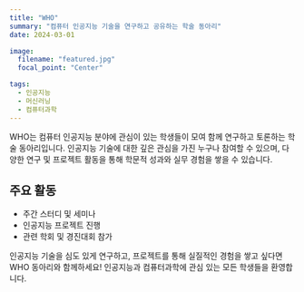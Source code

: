 ```yaml
---
title: "WHO"
summary: "컴퓨터 인공지능 기술을 연구하고 공유하는 학술 동아리"
date: 2024-03-01

image:
  filename: "featured.jpg"
  focal_point: "Center"

tags:
  - 인공지능
  - 머신러닝
  - 컴퓨터과학
---
```


WHO는 컴퓨터 인공지능 분야에 관심이 있는 학생들이 모여 함께 연구하고 토론하는 학술 동아리입니다. 인공지능 기술에 대한 깊은 관심을 가진 누구나 참여할 수 있으며, 다양한 연구 및 프로젝트 활동을 통해 학문적 성과와 실무 경험을 쌓을 수 있습니다.

## 주요 활동
- 주간 스터디 및 세미나
- 인공지능 프로젝트 진행
- 관련 학회 및 경진대회 참가

인공지능 기술을 심도 있게 연구하고, 프로젝트를 통해 실질적인 경험을 쌓고 싶다면 WHO 동아리와 함께하세요! 인공지능과 컴퓨터과학에 관심 있는 모든 학생들을 환영합니다.
